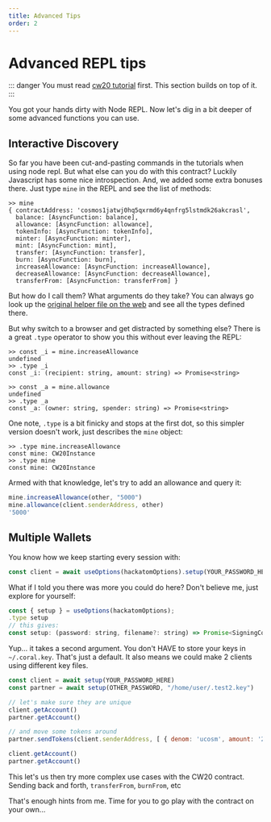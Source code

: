 ```yaml
---
title: Advanced Tips
order: 2
---
```


# Advanced REPL tips

::: danger
You must read [cw20 tutorial](../cw20/03-cw20-base-tutorial.md) first. This section builds on
top of it.
:::

You got your hands dirty with Node REPL. Now let's dig in a bit deeper of some
advanced functions you can use.

## Interactive Discovery

So far you have been cut-and-pasting commands in the tutorials when using
node repl. But what else can you do with this contract? Luckily Javascript
has some nice introspection. And, we added some extra bonuses there. Just type
`mine` in the REPL and see the list of methods:

```
>> mine
{ contractAddress: 'cosmos1jatwj0hq5qxrmd6y4qnfrg5lstmdk26akcrasl',
  balance: [AsyncFunction: balance],
  allowance: [AsyncFunction: allowance],
  tokenInfo: [AsyncFunction: tokenInfo],
  minter: [AsyncFunction: minter],
  mint: [AsyncFunction: mint],
  transfer: [AsyncFunction: transfer],
  burn: [AsyncFunction: burn],
  increaseAllowance: [AsyncFunction: increaseAllowance],
  decreaseAllowance: [AsyncFunction: decreaseAllowance],
  transferFrom: [AsyncFunction: transferFrom] }
```

But how do I call them? What arguments do they take?
You can always go look up the
[original helper file on the web](https://github.com/CosmWasm/cosmwasm-plus/blob/master/contracts/cw20-base/helpers.ts#L151-L167)
and see all the types defined there.

But why switch to a browser and get distracted by something else?
There is a great `.type` operator to show you this without ever leaving the REPL:

```
>> const _i = mine.increaseAllowance
undefined
>> .type _i
const _i: (recipient: string, amount: string) => Promise<string>

>> const _a = mine.allowance
undefined
>> .type _a
const _a: (owner: string, spender: string) => Promise<string>
```

One note, `.type` is a bit finicky and stops at the first dot, so this simpler version
doesn't work, just describes the `mine` object:

```
>> .type mine.increaseAllowance
const mine: CW20Instance
>> .type mine
const mine: CW20Instance
```

Armed with that knowledge, let's try to add an allowance and query it:

```js
mine.increaseAllowance(other, "5000")
mine.allowance(client.senderAddress, other)
'5000'
```

## Multiple Wallets

You know how we keep starting every session with:

```js
const client = await useOptions(hackatomOptions).setup(YOUR_PASSWORD_HERE);
```

What if I told you there was more you could do here? Don't believe me, just explore
for yourself:

```js
const { setup } = useOptions(hackatomOptions);
.type setup
// this gives:
const setup: (password: string, filename?: string) => Promise<SigningCosmWasmClient>
```

Yup... it takes a second argument. You don't HAVE to store your keys in `~/.coral.key`. That's just
a default. It also means we could make 2 clients using different key files.

```js
const client = await setup(YOUR_PASSWORD_HERE)
const partner = await setup(OTHER_PASSWORD, "/home/user/.test2.key")

// let's make sure they are unique
client.getAccount()
partner.getAccount()

// and move some tokens around
partner.sendTokens(client.senderAddress, [ { denom: 'ucosm', amount: '200000' }])

client.getAccount()
partner.getAccount()
```

This let's us then try more complex use cases with the CW20 contract.
Sending back and forth, `transferFrom`, `burnFrom`, etc

That's enough hints from me.
Time for you to go play with the contract on your own...

